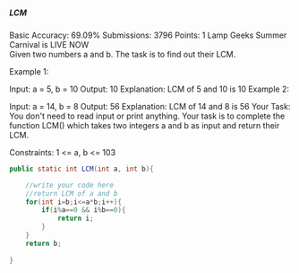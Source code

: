 ##### LCM 
Basic Accuracy: 69.09% Submissions: 3796 Points: 1
Lamp Geeks Summer Carnival is LIVE NOW   
Given two numbers a and b. The task is to find out their LCM.

 

Example 1:

Input:
a = 5, b = 10
Output:
10
Explanation:
LCM of 5 and 10 is 10
Example 2:

Input:
a = 14, b = 8
Output:
56
Explanation:
LCM of 14 and 8 is 56
Your Task:
You don't need to read input or print anything. Your task is to complete the function LCM() which takes two integers a and b as input and return their LCM.

Constraints:
1 <= a, b <= 103
```java
public static int LCM(int a, int b){

    //write your code here
    //return LCM of a and b
    for(int i=b;i<=a*b;i++){
        if(i%a==0 && i%b==0){
            return i;
        }
    }
    return b;
    
}
```
